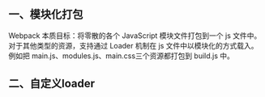 

## 一、模块化打包

Webpack 本质目标：将零散的各个 JavaScript 模块文件打包到一个 js 文件中。对于其他类型的资源，支持通过 Loader 机制在 js 文件中以模块化的方式载入。例如把 main.js、modules.js、main.css三个资源都打包到 build.js 中。

## 二、自定义loader

